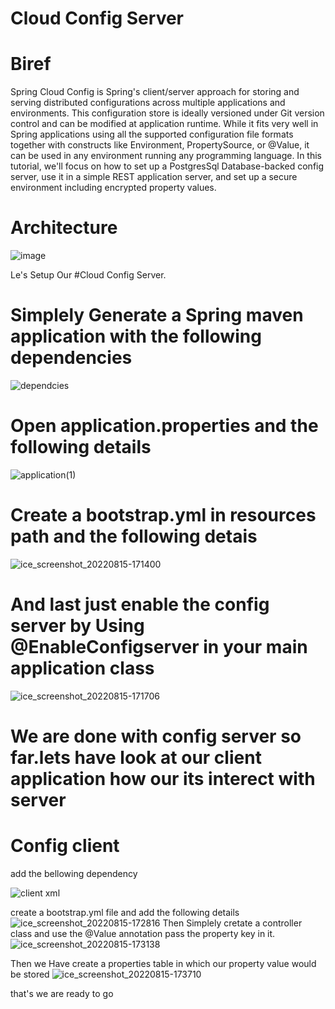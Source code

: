 # Cloud Config Server

# Biref
Spring Cloud Config is Spring's client/server approach for storing and serving distributed configurations across multiple applications and environments.
This configuration store is ideally versioned under Git version control and can be modified at application runtime.
While it fits very well in Spring applications using all the supported configuration file formats together with constructs like Environment, 
PropertySource, or @Value, it can be used in any environment running any programming language.
In this tutorial, we'll focus on how to set up a PostgresSql Database-backed config server, 
use it in a simple REST application server, and set up a secure environment including encrypted property values.

# Architecture
![image](https://user-images.githubusercontent.com/101938468/184625587-e48d610e-d34e-4369-add8-be266186d298.png)

Le's Setup Our #Cloud Config Server.
# Simplely Generate a Spring maven application with the following dependencies
![dependcies](https://user-images.githubusercontent.com/101938468/184629053-7750fc81-bea1-4fb5-a16c-39b6c0c275f3.png)

 
# Open application.properties and the following details
![application(1)](https://user-images.githubusercontent.com/101938468/184630693-44b5fd31-190d-4f6a-b56a-7bae720a3253.png)

# Create a bootstrap.yml in resources path and the following detais
![ice_screenshot_20220815-171400](https://user-images.githubusercontent.com/101938468/184629427-74249f9d-0659-4316-954f-f094ccabda3e.png)
# And last just enable the config server by Using @EnableConfigserver in your main application class
![ice_screenshot_20220815-171706](https://user-images.githubusercontent.com/101938468/184629852-4be8668f-8058-4212-a839-2b910640fe95.png)

# We are done with config server so far.lets have look at our client application how our its interect with server


 
 # Config client
 add the bellowing dependency 
 
 ![client xml](https://user-images.githubusercontent.com/101938468/184630986-41c3f96d-7f90-4deb-ade3-9c4a51fa3cb3.png)
 
 create a bootstrap.yml file and add the following details
 ![ice_screenshot_20220815-172816](https://user-images.githubusercontent.com/101938468/184631294-cba87f9b-a8e7-4ce1-861c-016e24a5ce21.png)
 Then Simplely cretate a controller class and use the @Value annotation pass the property key in it.
 ![ice_screenshot_20220815-173138](https://user-images.githubusercontent.com/101938468/184631681-acae5ac5-4a37-4aa2-900b-fc14ac09d1e8.png)

  Then we Have create a properties table in which our property value would be stored
  ![ice_screenshot_20220815-173710](https://user-images.githubusercontent.com/101938468/184632359-fce86a60-8e4a-4afe-9b3c-107e3564dad7.png)
  
  that's we are ready to go



